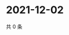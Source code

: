 # 2021-12-02

共 0 条

<!-- BEGIN WEIBO -->
<!-- 最后更新时间 Thu Dec 02 2021 08:50:03 GMT+0800 (China Standard Time) -->

<!-- END WEIBO -->
